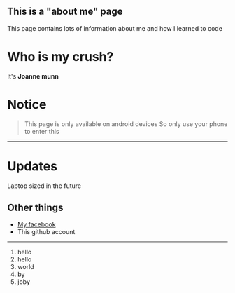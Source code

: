## This is a "about me" page 
This page contains lots of information about me and how I learned to code

# Who is my crush?
It's **Joanne munn**

# Notice
> This page is only available on android devices
So only use your phone to enter this
------------------------------------


# Updates
Laptop sized in the future

## Other things
* [My facebook](https://youtu.be/dQw4w9WgXcQ)
* This github account
------------------------------------


1. hello
2. hello
3. world
4. by
5. joby